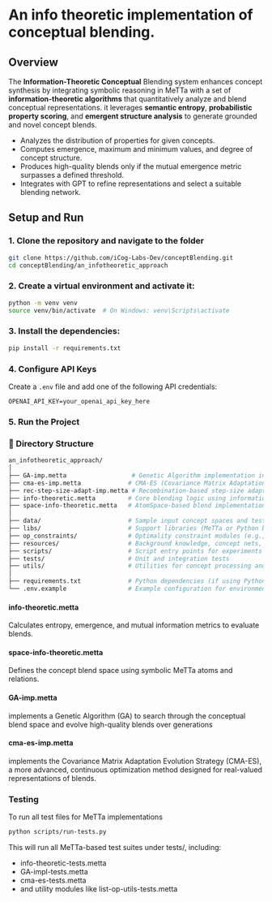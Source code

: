# An info theoretic implementation of conceptual blending.

## Overview
The **Information-Theoretic Conceptual** Blending system enhances concept synthesis by integrating symbolic reasoning in MeTTa with a set of **information-theoretic algorithms** that quantitatively analyze and blend conceptual representations. it leverages **semantic entropy**, **probabilistic property scoring**, and **emergent structure analysis** to generate grounded and novel concept blends.

- Analyzes the distribution of properties for given concepts.
- Computes emergence, maximum and minimum values, and degree of concept structure.
- Produces high-quality blends only if the mutual emergence metric surpasses a defined threshold.
- Integrates with GPT to refine representations and select a suitable blending network.

## Setup and Run

### 1. Clone the repository and navigate to the folder
```bash
git clone https://github.com/iCog-Labs-Dev/conceptBlending.git
cd conceptBlending/an_infotheoretic_approach
```
### 2. Create a virtual environment and activate it:

```bash
python -m venv venv
source venv/bin/activate  # On Windows: venv\Scripts\activate
```

### 3. Install the dependencies:

```bash
pip install -r requirements.txt
```

### 4. Configure API Keys

Create a `.env` file and add one of the following API credentials:

```plaintext
OPENAI_API_KEY=your_openai_api_key_here
```

### 5. Run the Project

### 📁 Directory Structure

```bash
an_infotheoretic_approach/
│
├── GA-imp.metta                  # Genetic Algorithm implementation in MeTTa
├── cma-es-imp.metta             # CMA-ES (Covariance Matrix Adaptation Evolution Strategy)
├── rec-step-size-adapt-imp.metta # Recombination-based step-size adaptation (for CMA-ES)
├── info-theoretic.metta         # Core blending logic using information-theoretic measures
├── space-info-theoretic.metta   # AtomSpace-based blend implementation
│
├── data/                        # Sample input concept spaces and test data
├── libs/                        # Support libraries (MeTTa or Python bindings)
├── op_constraints/              # Optimality constraint modules (e.g., Integration, Compression)
├── resources/                   # Background knowledge, concept nets, or structured data
├── scripts/                     # Script entry points for experiments or evaluation
├── tests/                       # Unit and integration tests
├── utils/                       # Utilities for concept processing and transformation
│
├── requirements.txt             # Python dependencies (if using Python bindings)
└── .env.example                 # Example configuration for environment variables
```

#### info-theoretic.metta
Calculates entropy, emergence, and mutual information metrics to evaluate blends.

#### space-info-theoretic.metta

Defines the concept blend space using symbolic MeTTa atoms and relations.

#### GA-imp.metta
implements a Genetic Algorithm (GA) to search through the conceptual blend space and evolve high-quality blends over generations

#### cma-es-imp.metta
implements the Covariance Matrix Adaptation Evolution Strategy (CMA-ES), a more advanced, continuous optimization method designed for real-valued representations of blends.



### Testing
To run all test files for MeTTa implementations

```bash
python scripts/run-tests.py
```
This will run all MeTTa-based test suites under tests/, including:

- info-theoretic-tests.metta
- GA-impl-tests.metta
- cma-es-tests.metta
- and utility modules like list-op-utils-tests.metta


